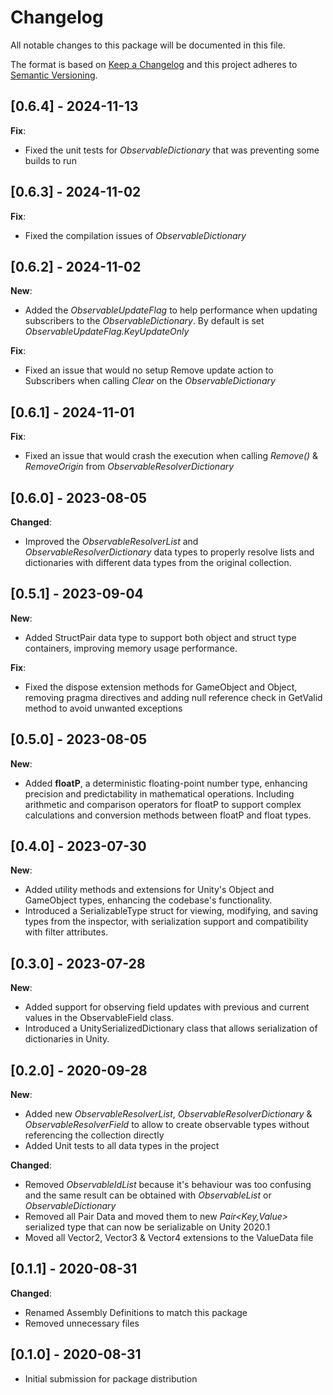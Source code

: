 # Changelog
All notable changes to this package will be documented in this file.

The format is based on [Keep a Changelog](http://keepachangelog.com/en/1.0.0/)
and this project adheres to [Semantic Versioning](http://semver.org/spec/v2.0.0.html).

## [0.6.4] - 2024-11-13

**Fix**:
- Fixed the unit tests for *ObservableDictionary* that was preventing some builds to run

## [0.6.3] - 2024-11-02

**Fix**:
- Fixed the compilation issues of *ObservableDictionary*

## [0.6.2] - 2024-11-02

**New**:
- Added the *ObservableUpdateFlag* to help performance when updating subscribers to the *ObservableDictionary*. By default is set *ObservableUpdateFlag.KeyUpdateOnly*

**Fix**:
- Fixed an issue that would no setup Remove update action to Subscribers when calling *Clear* on the *ObservableDictionary*

## [0.6.1] - 2024-11-01

**Fix**:
- Fixed an issue that would crash the execution when calling *Remove()* & *RemoveOrigin* from *ObservableResolverDictionary*

## [0.6.0] - 2023-08-05

**Changed**:
- Improved the *ObservableResolverList* and *ObservableResolverDictionary* data types to properly resolve lists and dictionaries with different data types from the original collection.

## [0.5.1] - 2023-09-04

**New**:
- Added StructPair data type to support both object and struct type containers, improving memory usage performance.

**Fix**:
- Fixed the dispose extension methods for GameObject and Object, removing pragma directives and adding null reference check in GetValid method to avoid unwanted exceptions

## [0.5.0] - 2023-08-05

**New**:
- Added **floatP**, a deterministic floating-point number type, enhancing precision and predictability in mathematical operations. Including arithmetic and comparison operators for floatP to support complex calculations and conversion methods between floatP and float types.

## [0.4.0] - 2023-07-30

**New**:
- Added utility methods and extensions for Unity's Object and GameObject types, enhancing the codebase's functionality.
- Introduced a SerializableType struct for viewing, modifying, and saving types from the inspector, with serialization support and compatibility with filter attributes.

## [0.3.0] - 2023-07-28

**New**:
- Added support for observing field updates with previous and current values in the ObservableField class.
- Introduced a UnitySerializedDictionary class that allows serialization of dictionaries in Unity.

## [0.2.0] - 2020-09-28

**New**:
- Added new *ObservableResolverList*, *ObservableResolverDictionary* & *ObservableResolverField* to allow to create observable types without referencing the collection directly
- Added Unit tests to all data types in the project

**Changed**:
- Removed *ObservableIdList* because it's behaviour was too confusing and the same result can be obtained with *ObservableList* or *ObservableDictionary*
- Removed all Pair Data and moved them to new *Pair<Key,Value>* serialized type that can now be serializable on Unity 2020.1
- Moved all Vector2, Vector3 & Vector4 extensions to the ValueData file

## [0.1.1] - 2020-08-31

**Changed**:
- Renamed Assembly Definitions to match this package
- Removed unnecessary files

## [0.1.0] - 2020-08-31

- Initial submission for package distribution
